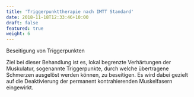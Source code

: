 ```yaml
---
title: 'Triggerpunkttherapie nach IMTT Standard'
date: 2018-11-18T12:33:46+10:00
draft: false
featured: true
weight: 6
---
```


Beseitigung von Triggerpunkten

Ziel bei dieser Behandlung ist es, lokal begrenzte Verhärtungen der Muskulatur, sogenannte Triggerpunkte, durch welche übertragene Schmerzen ausgelöst werden können, zu beseitigen. Es wird dabei gezielt auf die Deaktivierung der permanent kontrahierenden Muskelfasern eingewirkt.
